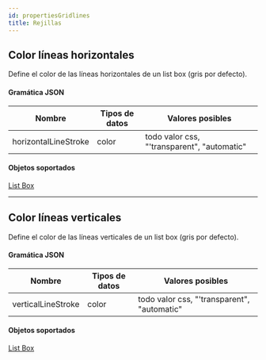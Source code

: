 ```yaml
---
id: propertiesGridlines
title: Rejillas
---
```


## Color líneas horizontales

Define el color de las líneas horizontales de un list box (gris por defecto).

#### Gramática JSON

| Nombre               | Tipos de datos | Valores posibles                            |
| -------------------- | -------------- | ------------------------------------------- |
| horizontalLineStroke | color          | todo valor css, "'transparent", "automatic" |

#### Objetos soportados

[List Box](listbox_overview.md)

---

## Color líneas verticales

Define el color de las líneas verticales de un list box (gris por defecto).

#### Gramática JSON

| Nombre             | Tipos de datos | Valores posibles                            |
| ------------------ | -------------- | ------------------------------------------- |
| verticalLineStroke | color          | todo valor css, "'transparent", "automatic" |

#### Objetos soportados

[List Box](listbox_overview.md)
